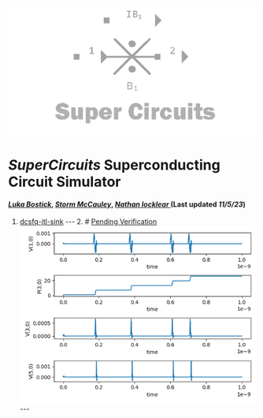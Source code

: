 ![](/img/external_image.png)

# *SuperCircuits* Superconducting Circuit Simulator
#### *[Luka Bostick](https://github.com/LukaBostick)*, *[Storm McCauley](https://github.com/StormMcCauley)*, *[Nathan locklear ](https://github.com/Nathanos4)* (Last updated *11/5/23*)
 
 1. [dcsfq-jtl-sink](//Simulation/dcsfq_jtl_sink.md)
        ---
        2. #  [Pending Verification]()
        ![](/img/ex_dcsfq_jtl_sink_figure.png)
        ---
